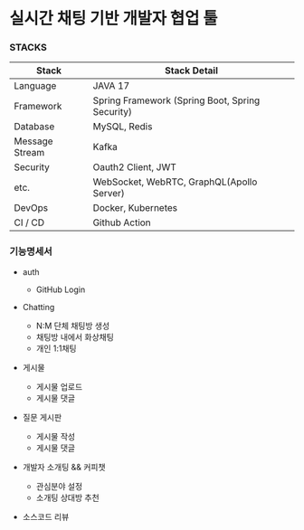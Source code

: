# 실시간 채팅 기반 개발자 협업 툴

### STACKS

| Stack          | Stack Detail                                    |
|----------------|-------------------------------------------------|
| Language       | JAVA 17                                         |
| Framework      | Spring Framework (Spring Boot, Spring Security) |
| Database       | MySQL, Redis                                    |
| Message Stream | Kafka                                           |
| Security       | Oauth2 Client, JWT                              |
| etc.           | WebSocket, WebRTC, GraphQL(Apollo Server)       |
| DevOps         | Docker, Kubernetes                              |
| CI / CD        | Github Action                                   |

### 기능명세서
- auth
  - GitHub Login

- Chatting
  - N:M 단체 채팅방 생성
  - 채팅방 내에서 화상채팅
  - 개인 1:1채팅

- 게시물
  - 게시물 업로드
  - 게시물 댓글

- 질문 게시판
  - 게시물 작성
  - 게시물 댓글

- 개발자 소개팅 && 커피챗
  - 관심분야 설정
  - 소개팅 상대방 추천

- 소스코드 리뷰